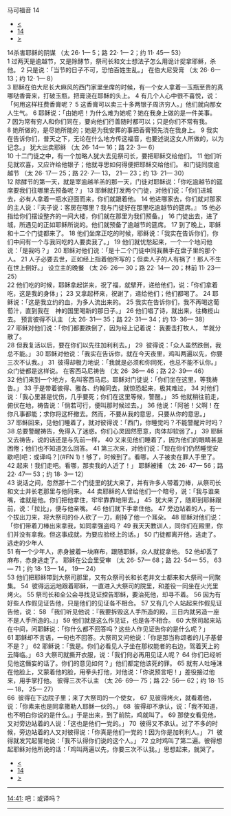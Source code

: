 ﻿





 马可福音 14




* [<](bible/MRK13.md)
* [14](bible/MRK.md)
* [>](bible/MRK15.md)



 
14杀害耶稣的阴谋 （太
26·
1—
5；路
22·
1—
2；约
11·
45—
53）  
1 过两天是逾越节，又是除酵节，祭司长和文士想法子怎么用诡计捉拿耶稣，杀他。 
2 只是说：「当节的日子不可，恐怕百姓生乱。」 在伯大尼受膏 （太
26·
6—
13；约
12·
1—
8）  
3 耶稣在伯大尼长大麻风的西门家里坐席的时候，有一个女人拿着一玉瓶至贵的真哪哒香膏来，打破玉瓶，把膏浇在耶稣的头上。 
4 有几个人心中很不喜悦，说：「何用这样枉费香膏呢？ 
5 这香膏可以卖三十多两银子周济穷人。」他们就向那女人生气。 
6 耶稣说：「由她吧！为什么难为她呢？她在我身上做的是一件美事。 
7 因为常有穷人和你们同在，要向他们行善随时都可以；只是你们不常有我。 
8 她所做的，是尽她所能的；她是为我安葬的事把香膏预先浇在我身上。 
9 我实在告诉你们，普天之下，无论在什么地方传这福音，也要述说这女人所做的，以为记念。」 犹大出卖耶稣 （太
26·
14—
16；路
22·
3—
6）  
10 十二门徒之中，有一个加略人犹大去见祭司长，要把耶稣交给他们。 
11 他们听见就欢喜，又应许给他银子；他就寻思如何得便把耶稣交给他们。 和门徒同度逾越节 （太
26·
17—
25；路
22·
7—
13，
21—
23；约
13·
21—
30）  
12 除酵节的第一天，就是宰逾越羊羔的那一天，门徒对耶稣说：「你吃逾越节的筵席要我们往哪里去预备呢？」 
13 耶稣就打发两个门徒，对他们说：「你们进城去，必有人拿着一瓶水迎面而来，你们就跟着他。 
14 他进哪家去，你们就对那家的主人说：『夫子说：客房在哪里？我与门徒好在那里吃逾越节的筵席。』 
15 他必指给你们摆设整齐的一间大楼，你们就在那里为我们预备。」 
16 门徒出去，进了城，所遇见的正如耶稣所说的。他们就预备了逾越节的筵席。 
17 到了晚上，耶稣和十二个门徒都来了。 
18 他们坐席正吃的时候，耶稣说：「我实在告诉你们，你们中间有一个与我同吃的人要卖我了。」 
19 他们就忧愁起来，一个一个地问他说：「是我吗？」 
20 耶稣对他们说：「是十二个门徒中同我蘸手在盘子里的那个人。 
21 人子必要去世，正如经上指着他所写的；但卖人子的人有祸了！那人不生在世上倒好。」 设立主的晚餐 （太
26·
26—
30；路
22·
14—
20；林前
11·
23—
25）  
22 他们吃的时候，耶稣拿起饼来，祝了福，就擘开，递给他们，说：「你们拿着吃，这是我的身体」； 
23 又拿起杯来，祝谢了，递给他们；他们都喝了。 
24 耶稣说：「这是我立约的血，为多人流出来的。 
25 我实在告诉你们，我不再喝这葡萄汁，直到我在　神的国里喝新的那日子。」 
26 他们唱了诗，就出来，往橄榄山去。 预言彼得不认主 （太
26·
31—
35；路
22·
31—
34；约
13·
36—
38）  
27 耶稣对他们说：「你们都要跌倒了，因为经上记着说： 我要击打牧人， 羊就分散了。  
28 但我复活以后，要在你们以先往加利利去。」 
29  彼得说：「众人虽然跌倒，我总不能。」 
30 耶稣对他说：「我实在告诉你，就在今天夜里，鸡叫两遍以先，你要三次不认我。」 
31  彼得却极力地说：「我就是必须和你同死，也总不能不认你。」众门徒都是这样说。 在客西马尼祷告 （太
26·
36—
46；路
22·
39—
46）  
32 他们来到一个地方，名叫客西马尼。耶稣对门徒说：「你们坐在这里，等我祷告。」 
33 于是带着彼得、雅各、约翰同去，就惊恐起来，极其难过， 
34 对他们说：「我心里甚是忧伤，几乎要死；你们在这里等候，警醒。」 
35 他就稍往前走，俯伏在地，祷告说：「倘若可行，便叫那时候过去。」 
36 他说：「阿爸！父啊！在你凡事都能；求你将这杯撤去。然而，不要从我的意思，只要从你的意思。」 
37 耶稣回来，见他们睡着了，就对彼得说：「西门，你睡觉吗？不能警醒片时吗？ 
38 总要警醒祷告，免得入了迷惑。你们心灵固然愿意，肉体却软弱了。」 
39 耶稣又去祷告，说的话还是与先前一样， 
40 又来见他们睡着了，因为他们的眼睛甚是困倦；他们也不知道怎么回答。 
41 第三次来，对他们说：「现在你们仍然睡觉安歇吧[吧：或译吗？](#FN
1)！够了，时候到了。看哪，人子被卖在罪人手里了。 
42 起来！我们走吧。看哪，那卖我的人近了！」 耶稣被捕 （太
26·
47—
56；路
22·
47—
53；约
18·
3—
12）  
43 说话之间，忽然那十二个门徒里的犹大来了，并有许多人带着刀棒，从祭司长和文士并长老那里与他同来。 
44 卖耶稣的人曾给他们一个暗号，说：「我与谁亲嘴，谁就是他。你们把他拿住，牢牢靠靠地带去。」 
45  犹大来了，随即到耶稣跟前，说：「拉比」，便与他亲嘴。 
46 他们就下手拿住他。 
47 旁边站着的人，有一个拔出刀来，将大祭司的仆人砍了一刀，削掉了他一个耳朵。 
48 耶稣对他们说：「你们带着刀棒出来拿我，如同拿强盗吗？ 
49 我天天教训人，同你们在殿里，你们并没有拿我。但这事成就，为要应验经上的话。」 
50 门徒都离开他，逃走了。 逃走的少年人  
51 有一个少年人，赤身披着一块麻布，跟随耶稣，众人就捉拿他。 
52 他却丢了麻布，赤身逃走了。 耶稣在公会里受审 （太
26·
57—
68；路
22·
54—
55，
63—
71；约
18·
13—
14，
19—
24）  
53 他们把耶稣带到大祭司那里，又有众祭司长和长老并文士都来和大祭司一同聚集。 
54  彼得远远地跟着耶稣，一直进入大祭司的院里，和差役一同坐在火光里烤火。 
55 祭司长和全公会寻找见证控告耶稣，要治死他，却寻不着。 
56 因为有好些人作假见证告他，只是他们的见证各不相合。 
57 又有几个人站起来作假见证告他，说： 
58 「我们听见他说：『我要拆毁这人手所造的殿，三日内就另造一座不是人手所造的。』」 
59 他们就是这么作见证，也是各不相合。 
60 大祭司起来站在中间，问耶稣说：「你什么都不回答吗？这些人作见证告你的是什么呢？」 
61 耶稣却不言语，一句也不回答。大祭司又问他说：「你是那当称颂者的儿子基督不是？」 
62 耶稣说：「我是。你们必看见人子坐在那权能者的右边，驾着天上的云降临。」 
63 大祭司就撕开衣服，说：「我们何必再用见证人呢？ 
64 你们已经听见他这僭妄的话了。你们的意见如何？」他们都定他该死的罪。 
65 就有人吐唾沫在他脸上，又蒙着他的脸，用拳头打他，对他说：「你说预言吧！」差役接过他来，用手掌打他。 彼得三次不认主 （太
26·
69—
75；路
22·
56—
62；约
18·
15—
18，
25—
27）  
66  彼得在下边院子里；来了大祭司的一个使女， 
67 见彼得烤火，就看着他，说：「你素来也是同拿撒勒人耶稣一伙的。」 
68  彼得却不承认，说：「我不知道，也不明白你说的是什么。」于是出来，到了前院，鸡就叫了。 
69 那使女看见他，又对旁边站着的人说：「这也是他们一党的。」 
70  彼得又不承认。过了不多的时候，旁边站着的人又对彼得说：「你真是他们一党的！因为你是加利利人。」 
71  彼得就发咒起誓地说：「我不认得你们说的这个人。」 
72 立时鸡叫了第二遍。彼得想起耶稣对他所说的话：「鸡叫两遍以先，你要三次不认我。」思想起来，就哭了。 
* [<](bible/MRK13.md)
* [14](bible/MRK.md)
* [>](bible/MRK15.md)





---


[14:41:](#V41)
吧：或译吗？




---









